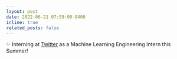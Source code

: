 ```yaml
---
layout: post
date: 2022-06-21 07:59:00-0400
inline: true
related_posts: false
---
```


:sparkles: Interning at <a href="https://twitter.com/home">Twitter</a>  as a Machine Learning Engineering Intern this Summer!
